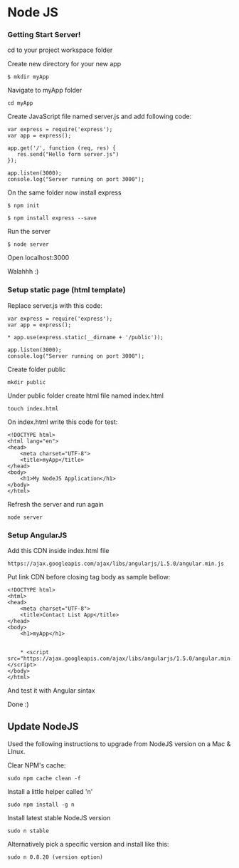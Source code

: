 # Node JS

### Getting Start Server!

cd to your project workspace folder

Create new directory for your new app

	$ mkdir myApp

Navigate to myApp folder

	cd myApp

Create JavaScript file named server.js and add following code:

	var express = require('express');   
	var app = express();

	app.get('/', function (req, res) {
	   res.send("Hello form server.js")
	});

	app.listen(3000);
	console.log("Server running on port 3000");
	
On the same folder now install express

    $ npm init

	$ npm install express --save

Run the server

	$ node server
    
Open localhost:3000    

Walahhh :)

### Setup static page (html template)

Replace server.js with this code:

	var express = require('express');
	var app = express();

	* app.use(express.static(__dirname + '/public'));

	app.listen(3000);
	console.log("Server running on port 3000");
	
Create folder public

	mkdir public

Under public folder create html file named index.html

	touch index.html

On index.html write this code for test:

	<!DOCTYPE html>
	<html lang="en">
	<head>
	    <meta charset="UTF-8">
	    <title>myApp</title>
	</head>
	<body>
	    <h1>My NodeJS Application</h1>
	</body>
	</html>

Refresh the server and run again

	node server

### Setup AngularJS

Add this CDN inside index.html file

	https://ajax.googleapis.com/ajax/libs/angularjs/1.5.0/angular.min.js        
	
Put link CDN before closing tag body as sample bellow:

	<!DOCTYPE html>
	<html>
	<head>
	    <meta charset="UTF-8">
	    <title>Contact List App</title>
	</head>
	<body>
	    <h1>myApp</h1>


	    * <script src="https://ajax.googleapis.com/ajax/libs/angularjs/1.5.0/angular.min.js"></script>
	</body>
	</html>

And test it with Angular sintax

Done :)	

## Update NodeJS

Used the following instructions to upgrade from NodeJS version on a Mac & LInux.

Clear NPM's cache:

	sudo npm cache clean -f

Install a little helper called 'n'

	sudo npm install -g n
	
Install latest stable NodeJS version

	sudo n stable

Alternatively pick a specific version and install like this:

	sudo n 0.8.20 (version option)